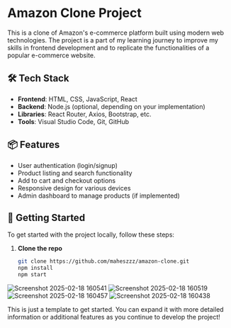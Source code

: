 # Amazon Clone Project

This is a clone of Amazon's e-commerce platform built using modern web technologies. The project is a part of my learning journey to improve my skills in frontend development and to replicate the functionalities of a popular e-commerce website.

## 🛠️ Tech Stack
- **Frontend**: HTML, CSS, JavaScript, React
- **Backend**: Node.js (optional, depending on your implementation)
- **Libraries**: React Router, Axios, Bootstrap, etc.
- **Tools**: Visual Studio Code, Git, GitHub

## 📦 Features
- User authentication (login/signup)
- Product listing and search functionality
- Add to cart and checkout options
- Responsive design for various devices
- Admin dashboard to manage products (if implemented)

## 🚀 Getting Started
To get started with the project locally, follow these steps:

1. **Clone the repo**
   ```bash
   git clone https://github.com/maheszzz/amazon-clone.git
   npm install
   npm start


![Screenshot 2025-02-18 160541](https://github.com/user-attachments/assets/423c4405-230d-4a63-a83d-a2f82e84bc51)
![Screenshot 2025-02-18 160519](https://github.com/user-attachments/assets/fb219be8-64b4-4e5c-84ef-eb50b429ad18)
![Screenshot 2025-02-18 160457](https://github.com/user-attachments/assets/dc0bae4e-8baa-41fa-ab09-dcffcdcb1049)
![Screenshot 2025-02-18 160438](https://github.com/user-attachments/assets/124d34f6-756d-4869-9f94-59fe9e0e042f)

This is just a template to get started. You can expand it with more detailed information or additional features as you continue to develop the project!

